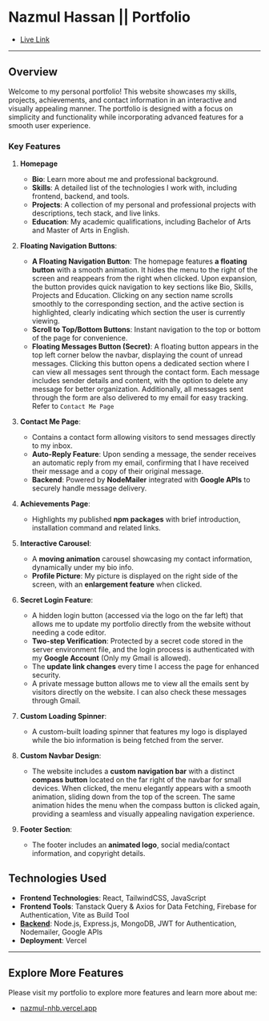 # Nazmul Hassan || Portfolio

- [Live Link](https://nazmul-nhb.vercel.app/)

---

## Overview

Welcome to my personal portfolio! This website showcases my skills, projects, achievements, and contact information in an interactive and visually appealing manner. The portfolio is designed with a focus on simplicity and functionality while incorporating advanced features for a smooth user experience.

### Key Features

1. **Homepage**
    - **Bio**: Learn more about me and professional background.
    - **Skills**: A detailed list of the technologies I work with, including frontend, backend, and tools.
    - **Projects**: A collection of my personal and professional projects with descriptions, tech stack, and live links.
    - **Education**: My academic qualifications, including Bachelor of Arts and Master of Arts in English.

2. **Floating Navigation Buttons**:
    - **A Floating Navigation Button**: The homepage features **a floating button** with a smooth animation. It hides the menu to the right of the screen and reappears from the right when clicked. Upon expansion, the button provides quick navigation to key sections like Bio, Skills, Projects and Education. Clicking on any section name scrolls smoothly to the corresponding section, and the active section is highlighted, clearly indicating which section the user is currently viewing.
    - **Scroll to Top/Bottom Buttons**: Instant navigation to the top or bottom of the page for convenience.
    - **Floating Messages Button (Secret)**: A floating button appears in the top left corner below the navbar, displaying the count of unread messages. Clicking this button opens a dedicated section where I can view all messages sent through the contact form. Each message includes sender details and content, with the option to delete any message for better organization. Additionally, all messages sent through the form are also delivered to my email for easy tracking. Refer to `Contact Me Page`

3. **Contact Me Page**:
    - Contains a contact form allowing visitors to send messages directly to my inbox.
    - **Auto-Reply Feature**: Upon sending a message, the sender receives an automatic reply from my email, confirming that I have received their message and a copy of their original message.
    - **Backend**: Powered by **NodeMailer** integrated with **Google APIs** to securely handle message delivery.

4. **Achievements Page**:
    - Highlights my published **npm packages** with brief introduction, installation command and related links.

5. **Interactive Carousel**:
    - A **moving animation** carousel showcasing my contact information, dynamically under my bio info.
    - **Profile Picture**: My picture is displayed on the right side of the screen, with an **enlargement feature** when clicked.

6. **Secret Login Feature**:
    - A hidden login button (accessed via the logo on the far left) that allows me to update my portfolio directly from the website without needing a code editor.
    - **Two-step Verification**: Protected by a secret code stored in the server environment file, and the login process is authenticated with my **Google Account** (Only my Gmail is allowed).
    - The **update link changes** every time I access the page for enhanced security.
    - A private message button allows me to view all the emails sent by visitors directly on the website. I can also check these messages through Gmail.

7. **Custom Loading Spinner**:
    - A custom-built loading spinner that features my logo is displayed while the bio information is being fetched from the server.

8. **Custom Navbar Design**:
    - The website includes a **custom navigation bar** with a distinct **compass button** located on the far right of the navbar for small devices. When clicked, the menu elegantly appears with a smooth animation, sliding down from the top of the screen. The same animation hides the menu when the compass button is clicked again, providing a seamless and visually appealing navigation experience.

9. **Footer Section**:
    - The footer includes an **animated logo**, social media/contact information, and copyright details.

## Technologies Used

- **Frontend Technologies**: React, TailwindCSS, JavaScript
- **Frontend Tools**: Tanstack Query & Axios for Data Fetching, Firebase for Authentication, Vite as Build Tool
- **[Backend](https://github.com/nazmul-nhb/nhb-portfolio-server)**: Node.js, Express.js, MongoDB, JWT for Authentication, Nodemailer, Google APIs
- **Deployment**: Vercel

---

## Explore More Features

Please visit my portfolio to explore more features and learn more about me:

- [nazmul-nhb.vercel.app](https://nazmul-nhb.vercel.app/)
